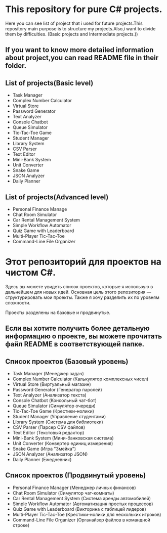 # This repository for pure C# projects.

Here you can see list of project that i used for future projects.This repository main purpose is to structure my projects.Also,i want to divide them by difficulties. (Basic projects and Intermediate projects.))

## If you want to know more detailed information about project,you can read README file in their folder.



## List of projects(Basic level)
- Task Manager
- Complex Number Calculator
- Virtual Store
- Password Generator
- Text Analyzer
- Console Chatbot
- Queue Simulator
- Tic-Tac-Toe Game
- Student Manager
- Library System
- CSV Parser
- Text Editor
- Mini-Bank System
- Unit Converter
- Snake Game
- JSON Analyzer
- Daily Planner

## List of projects(Advanced level)
- Personal Finance Manage
- Chat Room Simulator
- Car Rental Management System
- Simple Workflow Automator
- Quiz Game with Leaderboard
- Multi-Player Tic-Tac-Toe
- Command-Line File Organizer


# Этот репозиторий для проектов на чистом C#.

Здесь вы можете увидеть список проектов, которые я использую в дальнейшем для новых идей. Основная цель этого репозитория — структурировать мои проекты. 
Также я хочу разделить их по уровням сложности.

Проекты разделены на базовые и продвинутые.

## Если вы хотите получить более детальную информацию о проекте, вы можете прочитать файл README в соответствующей папке.


## Список проектов (Базовый уровень)
- Task Manager (Менеджер задач)
- Complex Number Calculator (Калькулятор комплексных чисел)
- Virtual Store (Виртуальный магазин)
- Password Generator (Генератор паролей)
- Text Analyzer (Анализатор текста)
- Console Chatbot (Консольный чат-бот)
- Queue Simulator (Симулятор очереди)
- Tic-Tac-Toe Game (Крестики-нолики)
- Student Manager (Управление студентами)
- Library System (Система для библиотеки)
- CSV Parser (Парсер CSV файлов)
- Text Editor (Текстовый редактор)
- Mini-Bank System (Мини-банковская система)
- Unit Converter (Конвертер единиц измерения)
- Snake Game (Игра "Змейка")
- JSON Analyzer (Анализатор JSON)
- Daily Planner (Ежедневник)



## Список проектов (Продвинутый уровень)
- Personal Finance Manager (Менеджер личных финансов)
- Chat Room Simulator (Симулятор чат-комнаты)
- Car Rental Management System (Система аренды автомобилей)
- Simple Workflow Automator (Автоматизация простых процессов)
- Quiz Game with Leaderboard (Викторина с таблицей лидеров)
- Multi-Player Tic-Tac-Toe (Крестики-нолики для нескольких игроков)
- Command-Line File Organizer (Органайзер файлов в командной строке)
